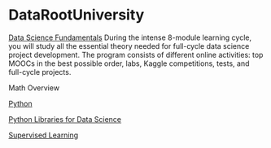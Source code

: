 # DataRootUniversity 

[Data Science Fundamentals](https://dhired.com/course/data-science-fundamentals-13mx228)
During the intense 8-module learning cycle, you will study all the essential theory needed for full-cycle data science project development.
The program consists of different online activities: top MOOCs in the best possible order, labs, Kaggle competitions, tests, and full-cycle projects.

Math Overview

[Python](https://github.com/ValeriiSielikhov/DataRoot-University/tree/master/week%202/Python%20lab)

[Python Libraries for Data Science](https://github.com/ValeriiSielikhov/DataRoot-University/tree/master/week%203/libs_lab)

[Supervised Learning](https://github.com/ValeriiSielikhov/DataRoot-University/tree/master/week%204)

